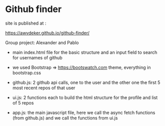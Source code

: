 Github finder
=============

site is published at :

https://awvdeker.github.io/github-finder/

Group project: Alexander and Pablo

- main index.html file for the basic structure and an input field to search
for usernames of github

- we used Bootstrap => https://bootswatch.com theme, everything in bootstrap.css

- github.js: 2 github api calls, one to the user and the other one the first 5
most recent repos of that user

- ui.js: 2 functions each to build the html structure for the profile and list
of 5 repos

- app.js: the main javascript file, here we call the async fetch functions (from
github.js) and we call the functions from ui.js
